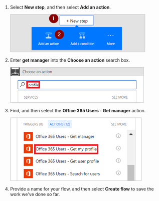 1. Select **New step**, and then select **Add an action**.

    ![new step](../includes/media/modern-approvals/select-sharepoint-add-action.png)

1. Enter **get manager** into the **Choose an action** search box.

    ![search for profile](../includes/media/modern-approvals/search-for-profile.png)

1. Find, and then select the **Office 365 Users - Get manager** action.

    ![select office users](../includes/media/modern-approvals/select-my-profile.png)

1. Provide a name for your flow, and then select **Create flow** to save the work we've done so far.